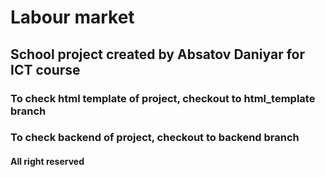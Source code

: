 # Labour market

## School project created by Absatov Daniyar for ICT course

### To check html template of project, checkout to html_template branch

### To check backend of project, checkout to backend branch

#### All right reserved
